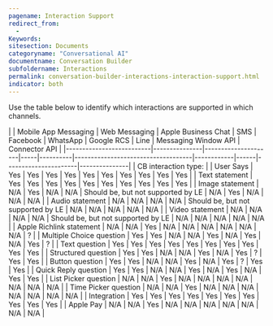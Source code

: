 ```yaml
---
pagename: Interaction Support
redirect_from:
  - 
Keywords:
sitesection: Documents
categoryname: "Conversational AI"
documentname: Conversation Builder
subfoldername: Interactions
permalink: conversation-builder-interactions-interaction-support.html
indicator: both
---
```


Use the table below to identify which interactions are supported in which channels.

| | Mobile App Messaging | Web Messaging | Apple Business Chat | SMS | Facebook | WhatsApp | Google RCS | Line | Messaging Window API | Connector API |
|--------------------------|---------------|---------------------|-----|----------|------------------------------------|------------|------|----------------------|---------------|
| CB interaction type:     |
| User Says                | Yes           | Yes                 | Yes | Yes      | Yes                                | Yes        | Yes  | Yes                  | Yes           | Yes |
| Text statement           | Yes           | Yes                 | Yes | Yes      | Yes                                | Yes        | Yes  | Yes                  | Yes           | Yes |
| Image statement          | N/A           | Yes                 | N/A | N/A      | Should be, but not supported by LE | N/A        | Yes  | N/A                  | N/A           | N/A |
| Audio statement          | N/A           | N/A                 | N/A | N/A      | Should be, but not supported by LE | N/A        | N/A  | N/A                  | N/A           | N/A |
| Video statement          | N/A           | N/A                 | N/A | N/A      | Should be, but not supported by LE | N/A        | N/A  | N/A                  | N/A           | N/A |
| Apple Richlink statement | N/A           | N/A                 | Yes | N/A      | N/A                                | N/A        | N/A  | N/A                  | N/A           | ?   |
| Multiple Choice question | Yes           | Yes                 | N/A | N/A      | Yes                                | N/A        | Yes  | N/A                  | Yes           | ?   |
| Text question            | Yes           | Yes                 | Yes | Yes      | Yes                                | Yes        | Yes  | Yes                  | Yes           | Yes |
| Structured question      | Yes           | Yes                 | N/A | N/A      | Yes                                | N/A        | Yes  | ?                    | Yes           | Yes |
| Button question          | Yes           | Yes                 | N/A | N/A      | Yes                                | N/A        | Yes  | ?                    | Yes           | Yes |
| Quick Reply question     | Yes           | Yes                 | N/A | N/A      | Yes                                | N/A        | Yes  | N/A                  | Yes           | Yes |
| List Picker question     | N/A           | N/A                 | Yes | N/A      | N/A                                | N/A        | N/A  | N/A                  | N/A           | N/A |
| Time Picker question     | N/A           | N/A                 | Yes | N/A      | N/A                                | N/A        | N/A  | N/A                  | N/A           | N/A |
| Integration              | Yes           | Yes                 | Yes | Yes      | Yes                                | Yes        | Yes  | Yes                  | Yes           | Yes |
| Apple Pay                | N/A           | N/A                 | Yes | N/A      | N/A                                | N/A        | N/A  | N/A                  | N/A           | N/A |
